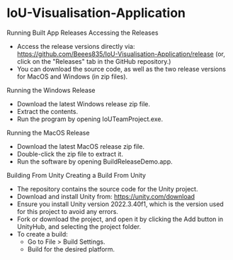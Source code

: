 # IoU-Visualisation-Application

Running Built App Releases
Accessing the Releases
- Access the release versions directly via: https://github.com/Beees835/IoU-Visualisation-Application/release (or, click on the "Releases" tab in the GitHub repository.)
- You can download the source code, as well as the two release versions for MacOS and Windows (in zip files).

Running the Windows Release
- Download the latest Windows release zip file.
- Extract the contents.
- Run the program by opening IoUTeamProject.exe.

Running the MacOS Release
- Download the latest MacOS release zip file.
- Double-click the zip file to extract it.
- Run the software by opening BuildReleaseDemo.app.

Building From Unity
Creating a Build From Unity
- The repository contains the source code for the Unity project.
- Download and install Unity from: https://unity.com/download
- Ensure you install Unity version 2022.3.40f1, which is the version used for this project to avoid any errors.
- Fork or download the project, and open it by clicking the Add button in UnityHub, and selecting the project folder.
- To create a build:
    - Go to File > Build Settings.
    - Build for the desired platform.
